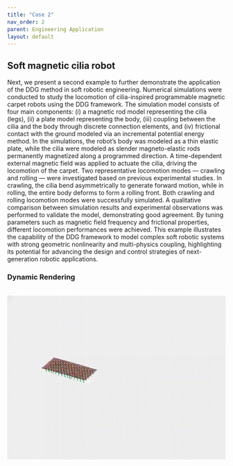 ```yaml
---
title: "Case 2"
nav_order: 2
parent: Engineering Application
layout: default
---
```


## Soft magnetic cilia robot

Next, we present a second example to further demonstrate the application of the DDG method in soft robotic engineering. Numerical simulations were conducted to study the locomotion of cilia-inspired programmable magnetic carpet robots using the DDG framework. The simulation model consists of four main components: (i) a magnetic rod model representing the cilia (legs), (ii) a plate model representing the body, (iii) coupling between the cilia and the body through discrete connection elements, and (iv) frictional contact with the ground modeled via an incremental potential energy method. In the simulations, the robot’s body was modeled as a thin elastic plate, while the cilia were modeled as slender magneto-elastic rods permanently magnetized along a programmed direction. A time-dependent external magnetic field was applied to actuate the cilia, driving the locomotion of the carpet. Two representative locomotion modes — crawling and rolling — were investigated based on previous experimental studies. In crawling, the cilia bend asymmetrically to generate forward motion, while in rolling, the entire body deforms to form a rolling front. Both crawling and rolling locomotion modes were successfully simulated. A qualitative comparison between simulation results and experimental observations was performed to validate the model, demonstrating good agreement. By tuning parameters such as magnetic field frequency and frictional properties, different locomotion performances were achieved. This example illustrates the capability of the DDG framework to model complex soft robotic systems with strong geometric nonlinearity and multi-physics coupling, highlighting its potential for advancing the design and control strategies of next-generation robotic applications.

### Dynamic Rendering
<br/><img src='../assets/videos/application_2.gif' width="600">
